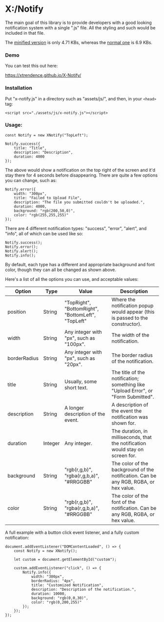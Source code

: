 # X:/Notify

The main goal of this library is to provide developers with a good looking notification system with a single ".js" file. All the styling and such would be included in that file.

The [minified version](https://github.com/Xtrendence/X-Notify/blob/main/x-notify.min.js) is only 4.71 KBs, whereas the [normal one](https://github.com/Xtrendence/X-Notify/blob/main/x-notify.js) is 6.9 KBs.

### Demo

You can test this out here: 

https://xtrendence.github.io/X-Notify/

### Installation

Put "x-notify.js" in a directory such as "assets/js/", and then, in your `<head>` tag:

````
<script src="./assets/js/x-notify.js"></script>
````

### Usage:

````
const Notify = new XNotify("TopLeft");
````
````
Notify.success({ 
	title: "Title", 
	description: "Description", 
	duration: 4000 
});
````

The above would show a notification on the top right of the screen and it'd stay there for 4 seconds before disappearing. There are quite a few options you can change, such as:

````
Notify.error({
	width: "300px",
	title: "Failed to Upload File",
	description: "The file you submitted couldn't be uploaded.",
	duration: 4000,
	background: "rgb(200,50,0)",
	color: "rgb(255,255,255)"
});
````

There are 4 different notification types: "success", "error", "alert", and "info", all of which can be used like so:

````
Notify.success();
Notify.error();
Notify.alert();
Notify.info();
````

By default, each type has a different and appropriate background and font color, though they can all be changed as shown above.

Here's a list of all the options you can use, and acceptable values:

|Option|Type|Value|Description|
|------|----|-----|-----------|
|position|String|"TopRight", "BottomRight", "BottomLeft", "TopLeft"|Where the notification popup would appear (this is passed to the constructor).|
|width|String|Any integer with "px", such as "100px".|The width of the notification.|
|borderRadius|String|Any integer with "px", such as "20px".|The border radius of the notification.|
|title|String|Usually, some short text.|The title of the notification; something like "Upload Error", or "Form Submitted".|
|description|String|A longer description of the event.|A description of the event the notification was shown for.|
|duration|Integer|Any integer.|The duration, in milliseconds, that the notification would stay on screen for.|
|background|String|"rgb(r,g,b)", "rgba(r,g,b,a)", "#RRGGBB"|The color of the background of the notification. Can be any RGB, RGBA, or hex value.|
|color|String|"rgb(r,g,b)", "rgba(r,g,b,a)", "#RRGGBB"|The color of the font of the notification. Can be any RGB, RGBA, or hex value.|

A full example with a button click event listener, and a fully custom notification:

````
document.addEventListener("DOMContentLoaded", () => {
	const Notify = new XNotify();

	let custom = document.getElementById("custom");

	custom.addEventListener("click", () => {
		Notify.info({
			width: "300px",
			borderRadius: "4px",
			title: "Customized Notification",
			description: "Description of the notification.",
			duration: 10000,
			background: "rgb(0,0,30)",
			color: "rgb(0,200,255)"
		});
	});
});
````
